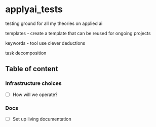 # applyai_tests
testing ground for all my theories on applied ai 

templates - 
create a template that can be reused for ongoing projects 

keywords -
tool use 
  clever deductions 

task decomposition 

## Table of content

### Infrastructure choices

- [ ] How will we operate? 

### Docs

- [ ] Set up living documentation

